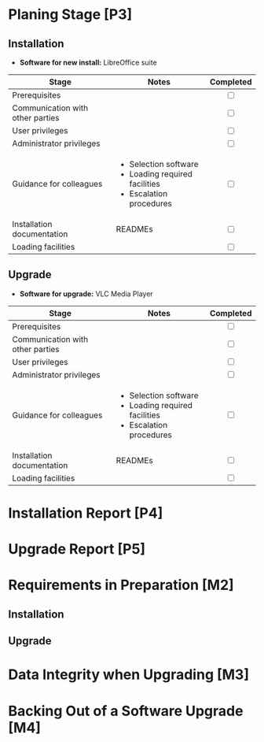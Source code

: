 # Planing Stage [P3]

## Installation

* **Software for new install:** LibreOffice suite

Stage | Notes | Completed
-|-|:-:
Prerequisites | | <input type="checkbox">
Communication with other parties | | <input type="checkbox">
User privileges | | <input type="checkbox">
Administrator privileges | | <input type="checkbox">
Guidance for colleagues | <ul><li>Selection software</li><li>Loading required facilities</li><li>Escalation procedures</li></ul> | <input type="checkbox">
Installation documentation | READMEs | <input type="checkbox">
Loading facilities |  | <input type="checkbox">

## Upgrade

* **Software for upgrade:** VLC Media Player

Stage | Notes | Completed
-|-|:-:
Prerequisites | | <input type="checkbox">
Communication with other parties | | <input type="checkbox">
User privileges | | <input type="checkbox">
Administrator privileges | | <input type="checkbox">
Guidance for colleagues | <ul><li>Selection software</li><li>Loading required facilities</li><li>Escalation procedures</li></ul> | <input type="checkbox">
Installation documentation | READMEs | <input type="checkbox">
Loading facilities | | <input type="checkbox">

# Installation Report [P4]

# Upgrade Report [P5]

# Requirements in Preparation [M2]

## Installation

## Upgrade

# Data Integrity when Upgrading [M3]

# Backing Out of a Software Upgrade [M4]

